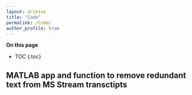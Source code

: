 ```yaml
---
layout: archive
title: "Code"
permalink: /Code/
author_profile: true
---
```


**On this page**
* TOC
{:toc}

## MATLAB app and function to remove redundant text from MS Stream transctipts
